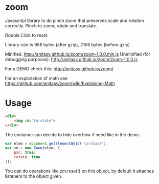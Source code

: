 # zoom
Javascript library to do pinch zoom that preserves scale and rotation correctly.
Pinch to zoom, rotate and translate. 

Double Click to reset.

Library size is 956 bytes (after gzip), 2106 bytes (before gzip)

Minified: http://anitasv.github.io/zoom/zoom-1.0.0.min.js
Unminified (for debugging purposes): http://anitasv.github.io/zoom/zoom-1.0.0.js

For a DEMO check this:
    http://anitasv.github.io/zoom/

For an explanation of math see
    https://github.com/anitasv/zoom/wiki/Explaining-Math

# Usage

```html
<div>
    <img id="torotate">
</div>
```
The container can decide to hide overflow if need like in the demo.

```js
var elem = document.getElementById('torotate');
var zm = new Zoom(elem, {
    pan: true,
    rotate: true
});

```
You can do operations like zm.reset() on this object, by default it attaches listeners to the object given.

